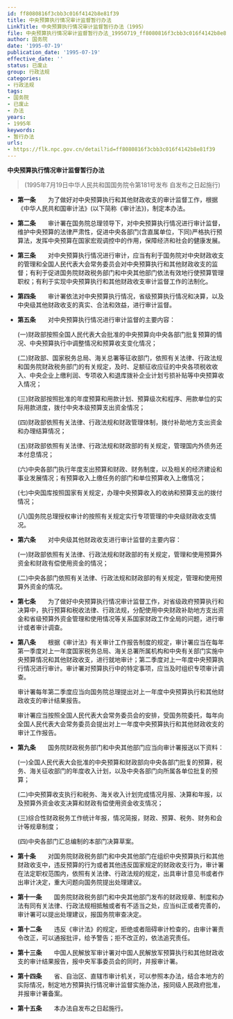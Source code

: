 ```yaml
---
id: ff8080816f3cbb3c016f4142b8e81f39
title: 中央预算执行情况审计监督暂行办法
LinkTitle: 中央预算执行情况审计监督暂行办法（1995）
file: 中央预算执行情况审计监督暂行办法_19950719_ff8080816f3cbb3c016f4142b8e81f39.docx
author: 国务院
date: '1995-07-19'
publication_date: '1995-07-19'
effective_date: ''
status: 已废止
group: 行政法规
categories:
- 行政法规
tags:
- 国务院
- 已废止
- 办法
years:
- 1995年
keywords:
- 暂行办法
urls:
- https://flk.npc.gov.cn/detail?id=ff8080816f3cbb3c016f4142b8e81f39
---
```


**中央预算执行情况审计监督暂行办法**

> (1995年7月19日中华人民共和国国务院令第181号发布 自发布之日起施行)

- **第一条**　　为了做好对中央预算执行和其他财政收支的审计监督工作，根据《中华人民共和国审计法》(以下简称《审计法》)，制定本办法。

- **第二条**　　审计署在国务院总理领导下，对中央预算执行情况进行审计监督，维护中央预算的法律严肃性，促进中央各部门(含直属单位，下同)严格执行预算法，发挥中央预算在国家宏观调控中的作用，保障经济和社会的健康发展。

- **第三条**　　对中央预算执行情况进行审计，应当有利于国务院对中央财政收支的管理和全国人民代表大会常务委员会对中央预算执行和其他财政收支的监督；有利于促进国务院财政税务部门和中央其他部门依法有效地行使预算管理职权；有利于实现中央预算执行和其他财政收支审计监督工作的法制化。

- **第四条**　　审计署依法对中央预算执行情况，省级预算执行情况和决算，以及中央级其他财政收支的真实、合法和效益，进行审计监督。

- **第五条**　　对中央预算执行情况进行审计监督的主要内容：

  (一)财政部按照全国人民代表大会批准的中央预算向中央各部门批复预算的情况、中央预算执行中调整情况和预算收支变化情况；

  (二)财政部、国家税务总局、海关总署等征收部门，依照有关法律、行政法规和国务院财政税务部门的有关规定，及时、足额征收应征的中央各项税收收入、中央企业上缴利润、专项收入和退库拨补企业计划亏损补贴等中央预算收入情况；

  (三)财政部按照批准的年度预算和用款计划、预算级次和程序、用款单位的实际用款进度，拨付中央本级预算支出资金情况；

  (四)财政部依照有关法律、行政法规和财政管理体制，拨付补助地方支出资金和办理结算情况；

  (五)财政部依照有关法律、行政法规和财政部的有关规定，管理国内外债务还本付息情况；

  (六)中央各部门执行年度支出预算和财政、财务制度，以及相关的经济建设和事业发展情况；有预算收入上缴任务的部门和单位预算收入上缴情况；

  (七)中央国库按照国家有关规定，办理中央预算收入的收纳和预算支出的拨付情况；

  (八)国务院总理授权审计的按照有关规定实行专项管理的中央级财政收支情况。

- **第六条**　　对中央级其他财政收支进行审计监督的主要内容：

  (一)财政部依照有关法律、行政法规和财政部的有关规定，管理和使用预算外资金和财政有偿使用资金的情况；

  (二)中央各部门依照有关法律、行政法规和财政部的有关规定，管理和使用预算外资金的情况。

- **第七条**　　为了做好中央预算执行情况审计监督工作，对省级政府预算执行和决算中，执行预算和税收法律、行政法规，分配使用中央财政补助地方支出资金和省级预算外资金管理和使用情况等关系国家财政工作全局的问题，进行审计或者审计调查。

- **第八条**　　根据《审计法》有关审计工作报告制度的规定，审计署应当在每年第一季度对上一年度国家税务总局、海关总署所属机构和中央有关部门实施中央预算情况和其他财政收支，进行就地审计；第二季度对上一年度中央预算执行情况进行审计。审计署对预算执行中的特定事项，应当及时组织专项审计调查。

  审计署每年第二季度应当向国务院总理提出对上一年度中央预算执行和其他财政收支的审计结果报告。

  审计署应当按照全国人民代表大会常务委员会的安排，受国务院委托，每年向全国人民代表大会常务委员会提出对上一年度中央预算执行和其他财政收支的审计工作报告。

- **第九条**　　国务院财政税务部门和中央其他部门应当向审计署报送以下资料：

  (一)全国人民代表大会批准的中央预算和财政部向中央各部门批复的预算，税务、海关征收部门的年度收入计划，以及中央各部门向所属各单位批复的预算；

  (二)中央预算收支执行和税务、海关收入计划完成情况月报、决算和年报，以及预算外资金收支决算和财政有偿使用资金收支情况；

  (三)综合性财政税务工作统计年报，情况简报，财政、预算、税务、财务和会计等规章制度；

  (四)中央各部门汇总编制的本部门决算草案。

- **第十条**　　对国务院财政税务部门和中央其他部门在组织中央预算执行和其他财政收支中，违反预算的行为或者其他违反国家规定的财政收支行为，审计署在法定职权范围内，依照有关法律、行政法规的规定，出具审计意见书或者作出审计决定，重大问题向国务院提出处理建议。

- **第十一条**　　国务院财政税务部门和中央其他部门发布的财政规章、制度和办法有同有关法律、行政法规相抵触或者有不适当之处，应当纠正或者完善的，审计署可以提出处理建议，报国务院审查决定。

- **第十二条**　　违反《审计法》的规定，拒绝或者阻碍审计检查的，由审计署责令改正，可以通报批评，给予警告；拒不改正的，依法追究责任。

- **第十三条**　　中国人民解放军审计署对中国人民解放军预算执行和其他财政收支的审计结果报告，报中央军事委员会的同时，并报审计署。

- **第十四条**　　省、自治区、直辖市审计机关，可以参照本办法，结合本地方的实际情况，制定地方预算执行情况审计监督实施办法，报同级人民政府批准，并报审计署备案。

- **第十五条**　　本办法自发布之日起施行。
